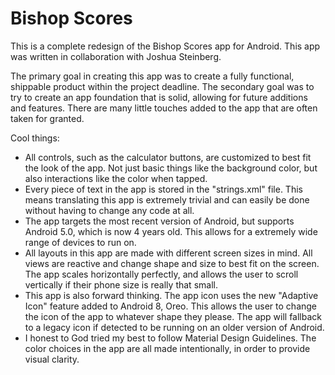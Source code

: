 # Bishop Scores

This is a complete redesign of the Bishop Scores app for Android. This app was written in collaboration with Joshua Steinberg.

The primary goal in creating this app was to create a fully functional, shippable product within the project deadline. The secondary goal was to try to create an app foundation that is solid, allowing for future additions and features. There are many little touches added to the app that are often taken for granted.

Cool things:
* All controls, such as the calculator buttons, are customized to best fit the look of the app. Not just basic things like the background color, but also interactions like the color when tapped.
* Every piece of text in the app is stored in the "strings.xml" file. This means translating this app is extremely trivial and can easily be done without having to change any code at all.
* The app targets the most recent version of Android, but supports Android 5.0, which is now 4 years old. This allows for a extremely wide range of devices to run on.
* All layouts in this app are made with different screen sizes in mind. All views are reactive and change shape and size to best fit on the screen. The app scales horizontally perfectly, and allows the user to scroll vertically if their phone size is really that small.
* This app is also forward thinking. The app icon uses the new "Adaptive Icon" feature added to Android 8, Oreo. This allows the user to change the icon of the app to whatever shape they please. The app will fallback to a legacy icon if detected to be running on an older version of Android.
* I honest to God tried my best to follow Material Design Guidelines. The color choices in the app are all made intentionally, in order to provide visual clarity.